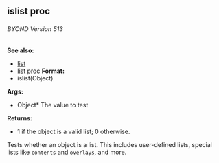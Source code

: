 ## islist proc 
###### BYOND Version 513
**See also:**
*   [list](/ref/list.md) 
*   [list proc](/ref/proc/list.md) <!-- -->
**Format:**
*   islist(Object)
<!-- -->
**Args:**
*   Object* The value to test
<!-- -->
**Returns:**
*   1 if the object is a valid list; 0 otherwise.


Tests whether an object is a list. This includes user-defined
lists, special lists like `contents` and `overlays`, and more.